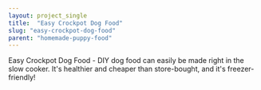 ```yaml
---
layout: project_single
title:  "Easy Crockpot Dog Food"
slug: "easy-crockpot-dog-food"
parent: "homemade-puppy-food"
---
```

Easy Crockpot Dog Food - DIY dog food can easily be made right in the slow cooker. It's healthier and cheaper than store-bought, and it's freezer-friendly!
